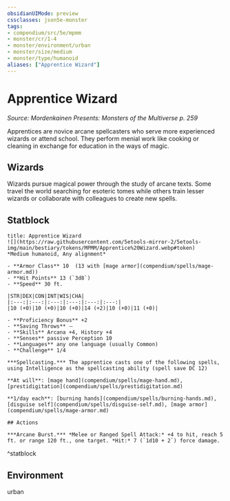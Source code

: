 ```yaml
---
obsidianUIMode: preview
cssclasses: json5e-monster
tags:
- compendium/src/5e/mpmm
- monster/cr/1-4
- monster/environment/urban
- monster/size/medium
- monster/type/humanoid
aliases: ["Apprentice Wizard"]
---
```

# Apprentice Wizard
*Source: Mordenkainen Presents: Monsters of the Multiverse p. 259*  

Apprentices are novice arcane spellcasters who serve more experienced wizards or attend school. They perform menial work like cooking or cleaning in exchange for education in the ways of magic.

## Wizards

Wizards pursue magical power through the study of arcane texts. Some travel the world searching for esoteric tomes while others train lesser wizards or collaborate with colleagues to create new spells.

## Statblock

```ad-statblock
title: Apprentice Wizard
![](https://raw.githubusercontent.com/5etools-mirror-2/5etools-img/main/bestiary/tokens/MPMM/Apprentice%20Wizard.webp#token)
*Medium humanoid, Any alignment*

- **Armor Class** 10  (13 with [mage armor](compendium/spells/mage-armor.md))
- **Hit Points** 13 (`3d8`)
- **Speed** 30 ft.

|STR|DEX|CON|INT|WIS|CHA|
|:---:|:---:|:---:|:---:|:---:|:---:|
|10 (+0)|10 (+0)|10 (+0)|14 (+2)|10 (+0)|11 (+0)|

- **Proficiency Bonus** +2
- **Saving Throws** ⏤
- **Skills** Arcana +4, History +4
- **Senses** passive Perception 10
- **Languages** any one language (usually Common)
- **Challenge** 1/4

***Spellcasting.*** The apprentice casts one of the following spells, using Intelligence as the spellcasting ability (spell save DC 12)

**At will**: [mage hand](compendium/spells/mage-hand.md), [prestidigitation](compendium/spells/prestidigitation.md)

**1/day each**: [burning hands](compendium/spells/burning-hands.md), [disguise self](compendium/spells/disguise-self.md), [mage armor](compendium/spells/mage-armor.md)

## Actions

***Arcane Burst.*** *Melee or Ranged Spell Attack:* +4 to hit, reach 5 ft. or range 120 ft., one target. *Hit:* 7 (`1d10 + 2`) force damage.
```
^statblock

## Environment

urban